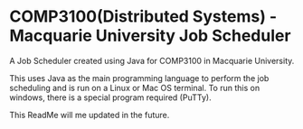 # COMP3100(Distributed Systems) - Macquarie University Job Scheduler

A Job Scheduler created using Java for COMP3100 in Macquarie University. 

This uses Java as the main programming language to perform the job scheduling and is run on a Linux or Mac OS terminal. To run this on windows, there is a special program required (PuTTy).

This ReadMe will me updated in the future.